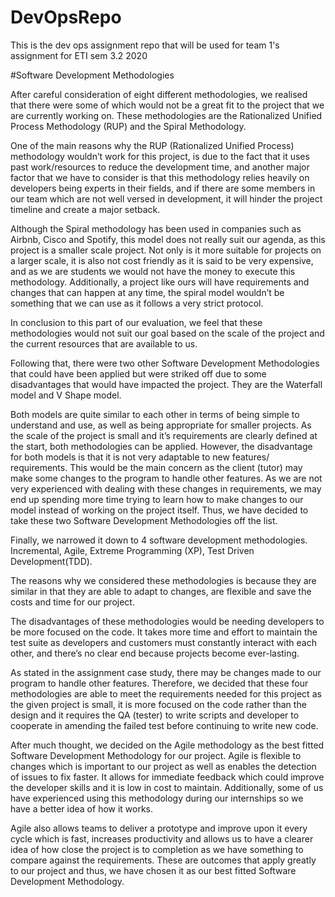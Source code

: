 # DevOpsRepo
This is the dev ops assignment repo that will be used for team 1's assignment for ETI sem 3.2 2020

#Software Development Methodologies

After careful consideration of eight different methodologies, we realised that there were some of which would not be a great fit to the project that we are currently working on. These methodologies are the Rationalized Unified Process Methodology (RUP) and the Spiral Methodology. 

One of the main reasons why the RUP (Rationalized Unified Process) methodology wouldn’t work for this project, is due to the fact that it uses past work/resources to reduce the development time, and another major factor that we have to consider is that this methodology relies heavily on developers being experts in their fields, and if there are some members in our team which are not well versed in development, it will hinder the project timeline and create a major setback. 

Although the Spiral methodology has been used in companies such as Airbnb, Cisco and Spotify, this model does not really suit our agenda, as this project is a smaller scale project. Not only is it more suitable for projects on a larger scale, it is also not cost friendly as it is said to be very expensive, and as we are students we would not have the money to execute this methodology. Additionally, a project like ours will have requirements and changes that can happen at any time, the spiral model wouldn’t be something that we can use as it follows a very strict protocol. 

In conclusion to this part of our evaluation, we feel that these methodologies would not suit our goal based on the scale of the project and the current resources that are available to us. 

Following that, there were two other Software Development Methodologies that could have been applied but were striked off due to some disadvantages that would have impacted the project. They are the Waterfall model and V Shape model.

Both models are quite similar to each other in terms of being simple to understand and use, as well as being appropriate for smaller projects. As the scale of the project is small and it’s requirements are clearly defined at the start, both methodologies can be applied. However, the disadvantage for both models is that it is not very adaptable to new features/ requirements. This would be the main concern as the client (tutor) may make some changes to the program to handle other features. As we are not very experienced with dealing with these changes in requirements, we may end up spending more time trying to learn how to make changes to our model instead of working on the project itself. Thus, we have decided to take these two Software Development Methodologies off the list.

Finally, we narrowed it down to 4 software development methodologies. Incremental, Agile, Extreme Programming (XP), Test Driven Development(TDD).

The reasons why we considered these methodologies is because they are similar in that they are able to adapt to changes, are flexible and save the costs and time for our project. 

The disadvantages of these methodologies would be needing developers to be more focused on the code. It takes more time and effort to maintain the test suite as developers and customers must constantly interact with each other, and there’s no clear end because projects become ever-lasting.

As stated in the assignment case study, there may be changes made to our program to handle other features. Therefore, we decided that these four methodologies are able to meet the requirements needed for this project as the given project is small, it is more focused on the code rather than the design and it requires the QA (tester) to write scripts and developer to cooperate in amending the failed test before continuing to write new code.

After much thought, we decided on the Agile methodology as the best fitted Software Development Methodology for our project. Agile is flexible to changes which is important to our project as well as enables the detection of issues to fix faster. It allows for immediate feedback which could improve the developer skills and it is low in cost to maintain. Additionally, some of us have experienced using this methodology during our internships so we have a better idea of how it works.

Agile also allows teams to deliver a prototype and improve upon it every cycle which is fast, increases productivity and allows us to have a clearer idea of how close the project is to completion as we have something to compare against the requirements. These are outcomes that apply greatly to our project and thus, we have chosen it as our best fitted Software Development Methodology.
